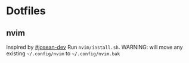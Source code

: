 # Dotfiles

## nvim
Inspired by [#josean-dev](https://www.josean.com/posts/how-to-setup-neovim-2024)
Run  `nvim/install.sh`. WARNING: will move any existing `~/.config/nvim` to `~/.config/nvim.bak`
